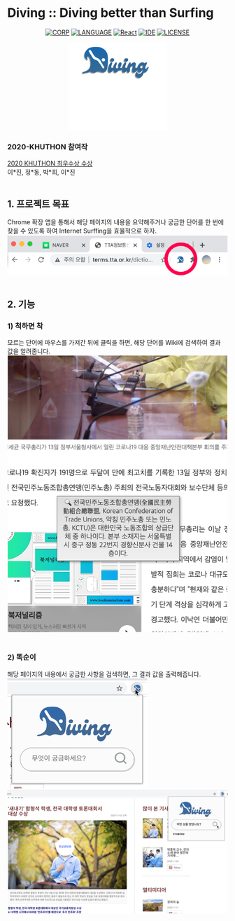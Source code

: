 # Diving :: Diving better than Surfing

<div align="center">

  [![CORP](https://img.shields.io/badge/KHU-KHUTHON-orange)](http://swedu.khu.ac.kr/html_2018/)
  [![LANGUAGE](https://img.shields.io/badge/javascript-ES6-yellowgreen)](https://www.javascript.com/)
  [![React](https://img.shields.io/badge/React-16.8.6-ff69b4)](https://reactjs.org/)
  [![IDE](https://img.shields.io/badge/IDE-VSCode-green)](https://visualstudio.microsoft.com/vs/)
  [![LICENSE](https://img.shields.io/badge/License-MIT-blueviolet)](https://ko.wikipedia.org/wiki/MIT_%ED%97%88%EA%B0%80%EC%84%9C)

</div>

<p align="center">
  <img height="200" src="/img/logo.png" />
</p>

### 2020-KHUTHON 참여작
[2020 KHUTHON 최우수상 수상](http://swedu.khu.ac.kr/board5/bbs/board.php?bo_table=06_03&wr_id=410)  
이\*진, 정\*동, 박\*희, 이\*진
 <br><br>

## 1. 프로젝트 목표

Chrome 확장 앱을 통해서 해당 페이지의 내용을 요약해주거나 궁금한 단어를 한 번에 찾을 수 있도록 하여 Internet Surffing을 효율적으로 하자.
![chrome extention](/img/capture1.png)
 <br><br>

## 2. 기능
### 1) 척하면 착  
모르는 단어에 마우스를 가져간 뒤에 클릭을 하면, 해당 단어를 Wiki에 검색하여 결과 값을 알려줍니다.
![capture](/img/capture2.png)
 <br><br>
    
### 2) 똑순이  
해당 페이지의 내용에서 궁금한 사항을 검색하면, 그 결과 값을 출력해줍니다.  
<img src="/img/DSE1.png" width="320">  
![capture](/img/DSE2.png)
